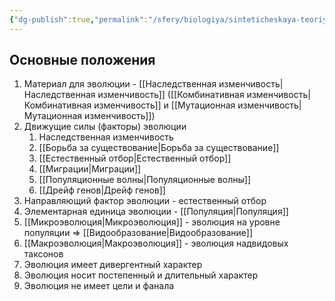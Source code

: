 ```yaml
---
{"dg-publish":true,"permalink":"/sfery/biologiya/sinteticheskaya-teoriya-evolyuczii/","tags":["Эволюция"]}
---
```


## Основные положения 
1. Материал для эволюции - [[Наследственная изменчивость\|Наследственная изменчивость]] ([[Комбинативная изменчивость\|Комбинативная изменчивость]] и [[Мутационная изменчивость\|Мутационная изменчивость]])
2. Движущие силы (факторы) эволюции
	1. Наследственная изменчивость
	2. [[Борьба за существование\|Борьба за существование]]
	3. [[Естественный отбор\|Естественный отбор]]
	4. [[Миграции\|Миграции]]
	5. [[Популяционные волны\|Популяционные волны]]
	6. [[Дрейф генов\|Дрейф генов]] 
3. Направляющий фактор эволюции - естественный отбор 
4. Элементарная единица эволюции - [[Популяция\|Популяция]]
5. [[Микроэволюция\|Микроэволюция]] - эволюция на уровне популяции => [[Видообразование\|Видообразование]] 
6. [[Макроэволюция\|Макроэволюция]] - эволюция надвидовых таксонов 
7. Эволюция имеет дивергентный характер 
8. Эволюция носит постепенный и длительный характер 
9. Эволюция не имеет цели и фанала 